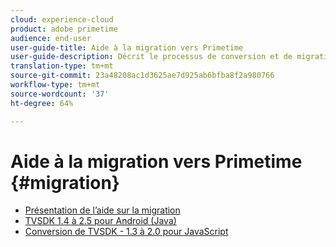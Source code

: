 ```yaml
---
cloud: experience-cloud
product: adobe primetime
audience: end-user
user-guide-title: Aide à la migration vers Primetime
user-guide-description: Décrit le processus de conversion et de migration permettant de passer de la suite Primetime TVSDK existante à la suite de nouvelle génération.
translation-type: tm+mt
source-git-commit: 23a48208ac1d3625ae7d925ab6bfba8f2a980766
workflow-type: tm+mt
source-wordcount: '37'
ht-degree: 64%

---
```



# Aide à la migration vers Primetime  {#migration}

+ [Présentation de l’aide sur la migration](home.md)
+ [TVSDK 1.4 à 2.5 pour Android (Java)](tvsdk-14-25-android.md)
+ [Conversion de TVSDK - 1.3 à 2.0 pour JavaScript](tvsdk-13-to-20-for-javascript.md)
